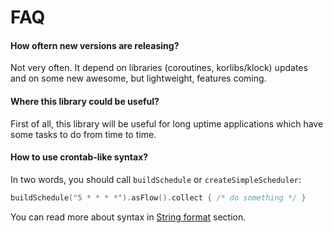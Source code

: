 # FAQ

#### How oftern new versions are releasing?

Not very often. It depend on libraries (coroutines, korlibs/klock) updates and on some new awesome, but lightweight, features coming.

#### Where this library could be useful?

First of all, this library will be useful for long uptime applications which have some tasks to do from time to time.

#### How to use crontab-like syntax?

In two words, you should call `buildSchedule` or `createSimpleScheduler`:

```kotlin
buildSchedule("5 * * * *").asFlow().collect { /* do something */ }
```

You can read more about syntax in [String format](../describing/string-format.md) section.